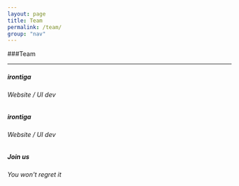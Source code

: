 ```yaml
---
layout: page
title: Team
permalink: /team/
group: "nav"
---
```


###Team

<hr>

<div class='row'>
	<div class='col s12 m4 l4 center'>
		<h5>irontiga</h5>
		<h6>Website / UI dev</h6>
	</div>
	<div class='col s12 m4 l4 center'>
		<h5>irontiga</h5>
		<h6>Website / UI dev</h6>
	</div>
	<div class='col s12 m4 l4 center'>
		<h5>Join us</h5>
		<h6>You won't regret it</h6>
	</div>
</div>